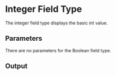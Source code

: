 # Integer Field Type

The integer field type displays the basic int  value.

## Parameters
 
There are no parameters for the Boolean field type.
 
## Output 
 
